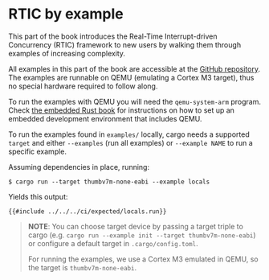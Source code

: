 # RTIC by example

This part of the book introduces the Real-Time Interrupt-driven Concurrency (RTIC) framework
to new users by walking them through examples of increasing complexity.

All examples in this part of the book are accessible at the
[GitHub repository][repoexamples].
The examples are runnable on QEMU (emulating a Cortex M3 target),
thus no special hardware required to follow along.

[repoexamples]: https://github.com/rtic-rs/cortex-m-rtic/tree/master/examples

To run the examples with QEMU you will need the `qemu-system-arm` program.
Check [the embedded Rust book] for instructions on how to set up an
embedded development environment that includes QEMU.

[the embedded Rust book]: https://rust-embedded.github.io/book/intro/install.html

To run the examples found in `examples/` locally, cargo needs a supported `target` and
either `--examples` (run all examples) or `--example NAME` to run a specific example.

Assuming dependencies in place, running:

``` console
$ cargo run --target thumbv7m-none-eabi --example locals
```

Yields this output:

``` console
{{#include ../../../ci/expected/locals.run}}
```

> **NOTE**: You can choose target device by passing a target
> triple to cargo (e.g. `cargo run --example init --target thumbv7m-none-eabi`) or
> configure a default target in `.cargo/config.toml`.
>
> For running the examples, we use a Cortex M3 emulated in QEMU, so the target is `thumbv7m-none-eabi`.